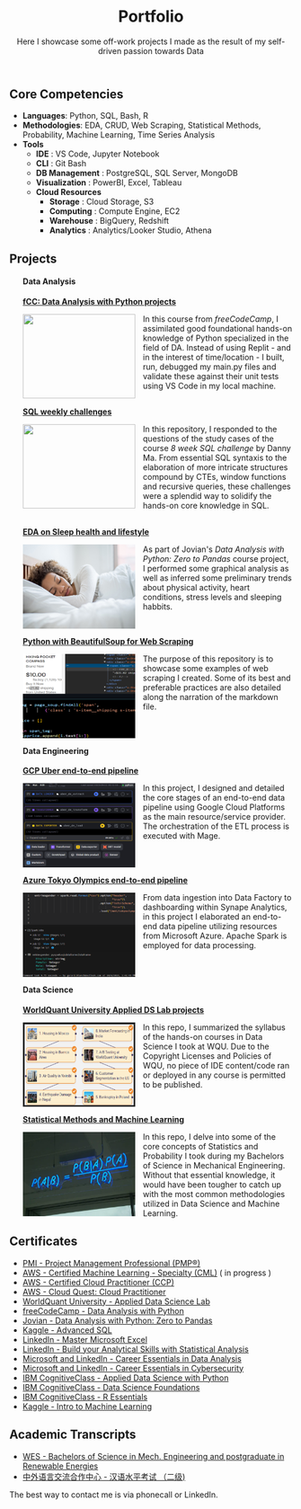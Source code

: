 <!-- Content -->
<div class="container mt-5">
<!-- page.html -->
<div class="post">

<header class="post-header">
<h1 class="post-title">Portfolio</h1>
<p class="post-description"> Here I showcase some off-work projects I made as the result of my self-driven passion towards Data </p>
</header>

<article>
<!-- pages/projects.md -->
<div class="projects">
<h2 id="core-competencies">Core Competencies</h2>
<ul>
<li><strong>Languages</strong>: Python, SQL, Bash, R </li>
<li><strong>Methodologies</strong>: EDA, CRUD, Web Scraping, Statistical Methods, Probability, Machine Learning, Time Series Analysis </li>
<li><strong>Tools</strong> 
<ul>
<li><strong>IDE</strong> : VS Code, Jupyter Notebook</li>
<li><strong>CLI</strong> : Git Bash</li>
<li><strong>DB Management</strong> : PostgreSQL, SQL Server, MongoDB </li>
<li><strong>Visualization</strong> : PowerBI, Excel, Tableau </li>
<li><strong>Cloud Resources</strong> 
<ul>
<li><strong>Storage</strong> : Cloud Storage, S3 </li>
<li><strong>Computing</strong> : Compute Engine, EC2 </li>
<li><strong>Warehouse</strong> : BigQuery, Redshift</li>
<li><strong>Analytics</strong> : Analytics/Looker Studio, Athena</li>
</ul>
</ul>
</ul>

<h2 id="projects">Projects</h2>
<ul>
<h4 id="data-analysis">Data <strong>Analysis</strong></h4>

<p><strong><a href="https://github.com/GBlanch/fCC-Data-Analysis-with-Python-Certification#readme">fCC: Data Analysis with Python projects</a></strong></p>
<div class="container_row">
<img class="project_m" align="left" width="200" height="150" src="images/fcc-da-logo.png" style="padding-right: 1em;padding-bottom: 1em;">

<div class="text">
In this course from <em>freeCodeCamp</em>, I assimilated good foundational hands-on knowledge of Python specialized in the field of DA. 
Instead of using Replit - and in the interest of time/location - I built, run, debugged my main.py files and validate these against their unit tests using VS Code in my local machine.</p>
</div>

<h2 id="test" style = "clear : both; "></h2>

<p><strong><a href="https://github.com/GBlanch/SQL-weekly-challenges/tree/main#readme">SQL weekly challenges</a></strong></p>
<div class="container_row">
<img class="project_m" align="left" width="200" height="150" src="images/sql-challenge-png.png" style="padding-right: 1em;padding-bottom: 1em;">

<div class="text">
In this repository, I responded to the questions of the study cases of the course <em>8 week SQL challenge</em> by Danny Ma. 
From essential SQL syntaxis to the elaboration of more intricate structures compound by CTEs, window functions and recursive queries, these challenges were a splendid way to solidify the hands-on core knowledge in SQL.</p>
</div>
</div>

<h2 id="test" style = "clear : both; "></h2>

<p><strong><a href="https://jovian.com/g-blandugar/course-project-exploratory-data-analysis-03aug2023">EDA on Sleep health and lifestyle</a></strong></p>
<div class="container_row">
<img class="project_m" align="left" width="200" height="150" src="assets/oviahealth_TM.jpg" style="padding-right: 1em;padding-bottom: 1em;">

<div class="text">
As part of Jovian's <em> Data Analysis with Python: Zero to Pandas</em> course project, I performed some graphical analysis as well as inferred some preliminary trends about physical activity, heart conditions, stress levels and sleeping habbits. 
</p>
</div>
</div>

<h2 id="test" style = "clear : both; "></h2>

<p><strong><a href="https://github.com/GBlanch/Python-with-BeautifulSoup-for-Web-Scraping/tree/main">Python with BeautifulSoup for Web Scraping</a></strong></p>
<div class="container_row">
<img class="project_m" align="left" width="200" height="150" src="assets/web_scraping.png" style="padding-right: 1em;padding-bottom: 1em;">

<div class="text">
The purpose of this repository is to showcase some examples of web scraping I created. Some of its best and preferable practices are also detailed along the narration of the markdown file.</p>
</div>
</div>

<h2 id="test" style = "clear : both; "></h2>

<h4 id="data-engineering">Data <strong>Engineering</strong></h4>

<p><strong><a href="https://github.com/GBlanch/GCP-Uber-Data-Engineering-project">GCP Uber end-to-end pipeline</a></strong></p>
<div class="container_row">
<img class="project_m" align="left" width="200" height="150" src="assets/GCP_Mage.png" style="padding-right: 1em;padding-bottom: 1em;">

<div class="text">
In this project, I designed and detailed the core stages of an end-to-end data pipeline using Google Cloud Platforms as the main resource/service provider. The orchestration of the ETL process is executed with Mage.<p>
</div>

<h2 id="test" style = "clear : both; "></h2>

<p><strong><a href="https://github.com/GBlanch/Azure-Tokyo-Olympics-Data-Engineering-project">Azure Tokyo Olympics end-to-end pipeline</a></strong></p>
<div class="container_row">
<img class="project_m" align="left" width="200" height="150" src="assets/Azure.png" style="padding-right: 1em;padding-bottom: 1em;">

<div class="text">
From data ingestion into Data Factory to dashboarding within Synape Analytics, in this project I elaborated an end-to-end data pipeline utilizing resources from Microsoft Azure. Apache Spark is employed for data processing.  </p>
</div>
</div>
<h2 id="test" style = "clear : both; "></h2>

<h4 id="data-science">Data <strong>Science</strong></h4>

<p><strong><a href="https://github.com/GBlanch/WorldQuant-University-Applied-DS-Lab/tree/main">WorldQuant University Applied DS Lab projects</a></strong></p>
</a></strong></p>
<div class="container_row">
<img class="project_m" align="left" width="200" height="150" src="assets/wqu.png" style="padding-right: 1em;padding-bottom: 1em;">
<div class="text">
In this repo, I summarized the syllabus of the hands-on courses in Data Science I took at WQU. Due to the Copyright Licenses and Policies of WQU, no piece of IDE content/code ran or deployed in any course is permitted to be published.</p>
</div>

<h2 id="test" style = "clear : both; "></h2>

<p><strong><a href="https://github.com/GBlanch/Statistical-Methods">Statistical Methods and Machine Learning</Leg></a></strong></p>
<div class="container_row">
<img class="project_m" align="left" width="200" height="150" src="assets/bayesian.png" style="padding-right: 1em;padding-bottom: 1em;">
<div class="text">
In this repo, I delve into some of the core concepts of Statistics and Probability I took during my Bachelors of Science in Mechanical Engineering. Without that essential knowledge, it would have been tougher to catch up with the most common methodologies utilized in Data Science and Machine Learning. </p>
</div>
</ul>
<h2 id="test" style = "clear : both; "></h2>

<h2 id="certificates">Certificates</h2>
<ul>
<li><a href="https://github.com/GBlanch/Portfolio/blob/main/0.Files/1.Certificates/A.PMP/readme.md">PMI - Project Management Professional (PMP®)</a></li>
<li><a href="https://www.credly.com/org/amazon-web-services/badge/aws-certified-machine-learning-specialty">AWS - Certified Machine Learning - Specialty (CML)</a> ( in progress ) 
<li><a href="https://www.credly.com/badges/7328a336-0942-4476-ad81-b7db5f1c1381/linked_in_profile">AWS - Certified Cloud Practitioner (CCP)</a> 
<li><a href="https://www.credly.com/badges/328c80e7-1584-4b77-bf44-d844f81e7eea/linked_in_profile">AWS - Cloud Quest: Cloud Practitioner</a>
<li><a href="https://github.com/GBlanch/WorldQuant-University-Applied-DS-Lab#readme">WorldQuant University  - Applied Data Science Lab </a>
<li><a href="https://github.com/GBlanch/Portfolio/blob/main/0.Files/1.Certificates/0.FCC/DA_with_Python_fCC_GBA.png">freeCodeCamp - Data Analysis with Python</a></li>
<li><a href="https://github.com/GBlanch/Portfolio/blob/main/0.Files/1.Certificates/0.FCC/Jovian_with_FFC_certificate%20_GBA.pdf">Jovian - Data Analysis with Python: Zero to Pandas</a></li>
<li><a href="https://github.com/GBlanch/Portfolio/blob/main/0.Files/1.Certificates/3.Kaggle/Gerry%20Blanch%20-%20Advanced%20SQL.png">Kaggle - Advanced SQL</a></li>
<li><a href="https://github.com/GBlanch/Portfolio/blob/main/0.Files/1.Certificates/2.LinkedIn~Microsoft/readme.md">LinkedIn - Master Microsoft Excel</a></li>
<li><a href="https://github.com/GBlanch/Portfolio/blob/main/0.Files/1.Certificates/2.LinkedIn~Microsoft/readme.md">LinkedIn - Build  your Analytical Skills with Statistical Analysis</a></li>
<li><a href="https://github.com/GBlanch/Portfolio/blob/main/0.Files/1.Certificates/2.LinkedIn~Microsoft/readme.md">Microsoft and LinkedIn - Career Essentials in Data Analysis</a></li>
<li><a href="https://github.com/GBlanch/Portfolio/blob/main/0.Files/1.Certificates/2.LinkedIn~Microsoft/readme.md">Microsoft and LinkedIn - Career Essentials in Cybersecurity</a></li>
<li><a href="https://www.credly.com/badges/4378b6b3-0a2a-4aaf-96b1-f839fe201a63/linked_in_profile">IBM CognitiveClass - Applied Data Science with Python</a>
<li><a href="https://www.credly.com/badges/d320cd32-ac1c-4361-b6be-68a2dbf29e20/linked_in_profile">IBM CognitiveClass - Data Science Foundations </a></li>
<li><a href="https://www.credly.com/badges/8234bcee-2bd1-49df-960e-e7a03c95c058/linked_in_profile">IBM CognitiveClass - R Essentials</a></li>
<li><a href="https://github.com/GBlanch/Portfolio/blob/main/0.Files/1.Certificates/3.Kaggle/Gerry%20Blanch%20-%20Intro%20to%20Machine%20Learning.png">Kaggle - Intro to Machine Learning</a></li>





</ul>

<h2 id="academic-transcripts">Academic Transcripts</h2>
<ul>
<li><a href="https://github.com/GBlanch/Portfolio/tree/main/0.Files/A.Transcripts/0.WES%20Course-by-Course%20report">WES - Bachelors of Science in Mech. Engineering and postgraduate in Renewable Energies</a></li>
<li><a href="https://github.com/GBlanch/Portfolio/tree/main/0.Files/A.Transcripts/2.%20%E6%B1%89%E8%AF%AD%E6%B0%B4%E5%B9%B3%E8%80%83%E8%AF%95%20%EF%BC%88%E4%BA%8C%E7%BA%A7%EF%BC%89%20-%20HSK%202">中外语言交流合作中心 - 汉语水平考试 （二级) </a></li>
</ul> 
</div>




<!-- Social -->
<div class="social">
<div class="contact-icons">
<a href="https://github.com/gblanch" title="GitHub" target="_blank" rel="noopener noreferrer"><i class="fab fa-github"></i></a>
<a href="https://www.linkedin.com/in/geblanch" title="LinkedIn" target="_blank" rel="noopener noreferrer"><i class="fab fa-linkedin"></i></a>
<a href="mailto:g.blandugar@gmail.com" title="email"><i class="fas fa-envelope"></i></a>

</div>

<div class="contact-note">
The best way to contact me is via phonecall or LinkedIn.

</div>
